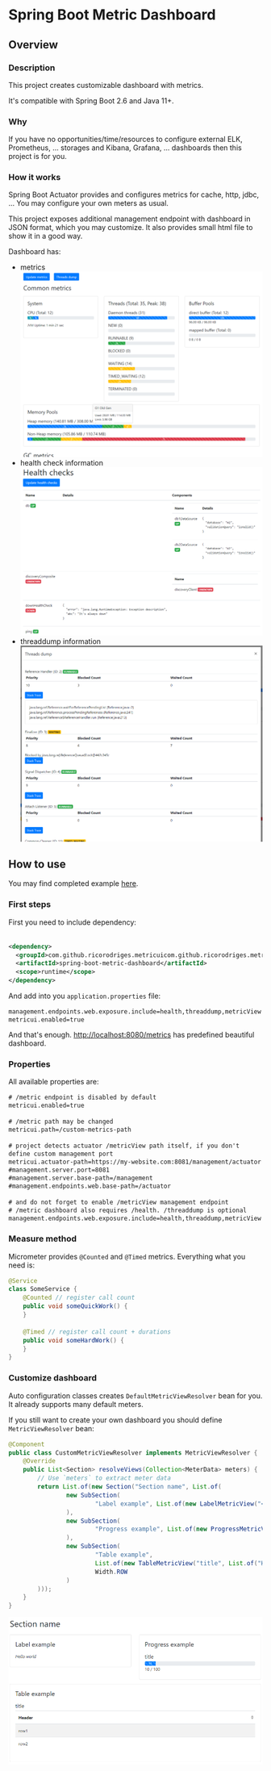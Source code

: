 # Spring Boot Metric Dashboard

## Overview

### Description 
This project creates customizable dashboard with metrics.

It's compatible with Spring Boot 2.6 and Java 11+.

### Why
If you have no opportunities/time/resources to configure
external ELK, Prometheus, ... storages and
Kibana, Grafana, ... dashboards
then this project is for you.

### How it works
Spring Boot Actuator provides and configures metrics for cache, http, jdbc, ...
You may configure your own meters as usual.

This project exposes additional management endpoint with dashboard in JSON format, which you may customize.
It also provides small html file to show it in a good way.

Dashboard has:
- metrics
  ![Metrics](screenshots/general.PNG)
- health check information
  ![HealtCheck](screenshots/health_checks.PNG)
- threaddump information
  ![Threaddump](screenshots/threaddump.PNG)

## How to use

You may find completed example [here](/example).

### First steps

First you need to include dependency:

```xml

<dependency>
  <groupId>com.github.ricorodriges.metricuicom.github.ricorodriges.metricui</groupId>
  <artifactId>spring-boot-metric-dashboard</artifactId>
  <scope>runtime</scope>
</dependency>
```

And add into you `application.properties` file:
```properties
management.endpoints.web.exposure.include=health,threaddump,metricView
metricui.enabled=true
```

And that's enough. [http://localhost:8080/metrics](http://localhost:8080/metrics) has predefined beautiful dashboard.

### Properties

All available properties are:
```properties
# /metric endpoint is disabled by default
metricui.enabled=true

# /metric path may be changed
metricui.path=/custom-metrics-path

# project detects actuator /metricView path itself, if you don't define custom management port
metricui.actuator-path=https://my-website.com:8081/management/actuator
#management.server.port=8081
#management.server.base-path=/management
#management.endpoints.web.base-path=/actuator

# and do not forget to enable /metricView management endpoint
# /metric dashboard also requires /health. /threaddump is optional 
management.endpoints.web.exposure.include=health,threaddump,metricView
```

### Measure method

Micrometer provides `@Counted` and `@Timed` metrics. Everything what you need is:

```java
@Service
class SomeService {
    @Counted // register call count
    public void someQuickWork() {
    }

    @Timed // register call count + durations
    public void someHardWork() {
    }
}
```

### Customize dashboard

Auto configuration classes creates `DefaultMetricViewResolver` bean for you.
It already supports many default meters.

If you still want to create your own dashboard you should define `MetricViewResolver` bean:

```java
@Component
public class CustomMetricViewResolver implements MetricViewResolver {
    @Override
    public List<Section> resolveViews(Collection<MeterData> meters) {
        // Use `meters` to extract meter data 
        return List.of(new Section("Section name", List.of(
                new SubSection(
                        "Label example", List.of(new LabelMetricView("<i>Hello world</i>", true)), Width.HALF
                ),
                new SubSection(
                        "Progress example", List.of(new ProgressMetricView("title", 100, 10, "10 / 100")), Width.HALF
                ),
                new SubSection(
                        "Table example",
                        List.of(new TableMetricView("title", List.of("Header"), List.of(List.of("row1"), List.of("row2")))),
                        Width.ROW
                )
        )));
    }
}
```

![Example](screenshots/example.PNG)